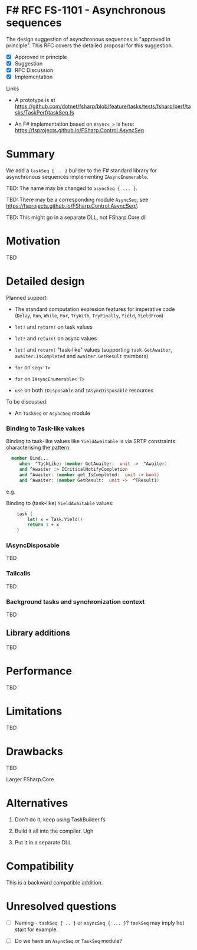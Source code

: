 # F# RFC FS-1101 - Asynchronous sequences

The design suggestion of asynchronous sequences is "approved in principle". This RFC covers the detailed proposal for this suggestion.

- [x] Approved in principle
- [x] Suggestion
- [x] RFC Discussion
- [x] Implementation

Links

* A prototype is at https://github.com/dotnet/fsharp/blob/feature/tasks/tests/fsharp/perf/tasks/TaskPerf/taskSeq.fs

* An F# implementation based on `Async<_>` is here: https://fsprojects.github.io/FSharp.Control.AsyncSeq
 
# Summary

We add a `taskSeq { .. }` builder to the F# standard library for asynchronous sequences implementing `IAsyncEnumerable`.

TBD: The name may be changed to `asyncSeq { ... }`.

TBD: There may be a corresponding module `AsyncSeq`, see https://fsprojects.github.io/FSharp.Control.AsyncSeq/.

TBD: This might go in a separate DLL, not FSharp.Core.dll

# Motivation

TBD

# Detailed design

Planned support:

* The standard computation expresion features for imperative code (`Delay`, `Run`, `While`, `For`, `TryWith`, `TryFinally`, `Yield`, `YieldFrom`)

* `let!` and `return!` on task values

* `let!` and `return!` on async values

* `let!` and `return!` "task-like" values (supporting `task.GetAwaiter`, `awaiter.IsCompleted` and `awaiter.GetResult` members)

* `for` on `seq<'T>`

* `for` on `IAsyncEnumerable<'T>`

* `use` on both `IDisposable` and `IAsyncDisposable` resources

To be discussed:

* An `TaskSeq` or `AsyncSeq` module

### Binding to Task-like values

Binding to task-like values like `YieldAwaitable` is via SRTP constraints characterising the pattern:

```fsharp
  member Bind...
     when  ^TaskLike: (member GetAwaiter:  unit ->  ^Awaiter)
     and ^Awaiter :> ICriticalNotifyCompletion
     and ^Awaiter: (member get_IsCompleted:  unit -> bool)
     and ^Awaiter: (member GetResult:  unit ->  ^TResult1) 
```

e.g.

Binding to (task-like) `YieldAwaitable` values:
```fsharp
    task {
        let! x = Task.Yield()
        return 1 + x
    }
```

### IAsyncDisposable

TBD

### Tailcalls

TBD

### Background tasks and synchronization context

TBD

## Library additions 

TBD

# Performance

TBD

# Limitations

TBD

# Drawbacks

TBD

Larger FSharp.Core

# Alternatives

1. Don't do it, keep using TaskBuilder.fs

2. Build it all into the compiler. Ugh

3. Put it in a separate DLL 

# Compatibility

This is a backward compatible addition.

# Unresolved questions

* [ ] Naming - `taskSeq { .. }` or `asyncSeq { ... }`?  `taskSeq` may imply hot start for example.  

* [ ] Do we have an `AsyncSeq` or `TaskSeq` module?


